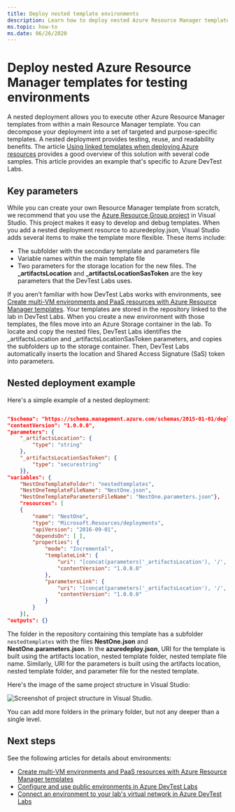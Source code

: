 ```yaml
---
title: Deploy nested template environments
description: Learn how to deploy nested Azure Resource Manager templates to provide environments with Azure DevTest Labs. 
ms.topic: how-to
ms.date: 06/26/2020
---
```


# Deploy nested Azure Resource Manager templates for testing environments
A nested deployment allows you to execute other Azure Resource Manager templates from within a main Resource Manager template. You can decompose your deployment into a set of targeted and purpose-specific templates. A nested deployment provides testing, reuse, and readability benefits. The article [Using linked templates when deploying Azure resources](../azure-resource-manager/templates/linked-templates.md) provides a good overview of this solution with several code samples. This article provides an example that's specific to Azure DevTest Labs. 

## Key parameters
While you can create your own Resource Manager template from scratch, we recommend that you use the [Azure Resource Group project](../azure-resource-manager/templates/create-visual-studio-deployment-project.md) in Visual Studio. This project makes it easy to develop and debug templates. When you add a nested deployment resource to azuredeploy.json, Visual Studio adds several items to make the template more flexible. These items include:

- The subfolder with the secondary template and parameters file
- Variable names within the main template file
- Two parameters for the storage location for the new files. The **_artifactsLocation** and **_artifactsLocationSasToken** are the key parameters that the DevTest Labs uses. 

If you aren't familiar with how DevTest Labs works with environments, see [Create multi-VM environments and PaaS resources with Azure Resource Manager templates](devtest-lab-create-environment-from-arm.md). Your templates are stored in the repository linked to the lab in DevTest Labs. When you create a new environment with those templates, the files move into an Azure Storage container in the lab. To locate and copy the nested files, DevTest Labs identifies the _artifactsLocation and _artifactsLocationSasToken parameters, and copies the subfolders up to the storage container. Then, DevTest Labs automatically inserts the location and Shared Access Signature (SaS) token into parameters. 

## Nested deployment example
Here's a simple example of a nested deployment:

```json

"$schema": "https://schema.management.azure.com/schemas/2015-01-01/deploymentTemplate.json#",
"contentVersion": "1.0.0.0",
"parameters": {
    "_artifactsLocation": {
        "type": "string"
    },
    "_artifactsLocationSasToken": {
        "type": "securestring"
    }},
"variables": {
    "NestOneTemplateFolder": "nestedtemplates",
    "NestOneTemplateFileName": "NestOne.json",
    "NestOneTemplateParametersFileName": "NestOne.parameters.json"},
    "resources": [
    {
        "name": "NestOne",
        "type": "Microsoft.Resources/deployments",
        "apiVersion": "2016-09-01",
        "dependsOn": [ ],
        "properties": {
            "mode": "Incremental",
            "templateLink": {
                "uri": "[concat(parameters('_artifactsLocation'), '/', variables('NestOneTemplateFolder'), '/', variables('NestOneTemplateFileName'), parameters('_artifactsLocationSasToken'))]",
                "contentVersion": "1.0.0.0"
            },
            "parametersLink": {
                "uri": "[concat(parameters('_artifactsLocation'), '/', variables('NestOneTemplateFolder'), '/', variables('NestOneTemplateParametersFileName'), parameters('_artifactsLocationSasToken'))]",
                "contentVersion": "1.0.0.0"
            }
        }    
    }],
"outputs": {}
```

The folder in the repository containing this template has a subfolder `nestedtemplates` with the files **NestOne.json** and **NestOne.parameters.json**. In the **azuredeploy.json**, URI for the template is built using the artifacts location, nested template folder, nested template file name. Similarly, URI for the parameters is built using the artifacts location, nested template folder, and parameter file for the nested template. 

Here's the image of the same project structure in Visual Studio: 

![Screenshot of project structure in Visual Studio.](./media/deploy-nested-template-environments/visual-studio-project-structure.png)

You can add more folders in the primary folder, but not any deeper than a single level. 

## Next steps
See the following articles for details about environments: 

- [Create multi-VM environments and PaaS resources with Azure Resource Manager templates](devtest-lab-create-environment-from-arm.md)
- [Configure and use public environments in Azure DevTest Labs](devtest-lab-configure-use-public-environments.md)
- [Connect an environment to your lab's virtual network in Azure DevTest Labs](connect-environment-lab-virtual-network.md)